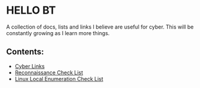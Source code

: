 # HELLO BT
A collection of docs, lists and links I believe are useful for cyber.
This will be constantly growing as I learn more things.

## Contents:
- [Cyber Links](https://github.com/JamesB9/Cyber-Starter-Pack/blob/main/Cyber%20Links.md)
- [Reconnaissance Check List](https://github.com/JamesB9/Cyber-Starter-Pack/blob/main/Check%20Lists/Enumeration%20Check%20List.md)
- [Linux Local Enumeration Check List](https://github.com/JamesB9/Cyber-Starter-Pack/blob/main/Check%20Lists/Linux%20Local%20Enumeration.md)
